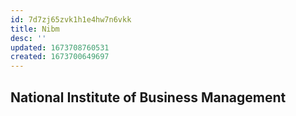 ```yaml
---
id: 7d7zj65zvk1h1e4hw7n6vkk
title: Nibm
desc: ''
updated: 1673708760531
created: 1673700649697
---
```

## National Institute of Business Management

